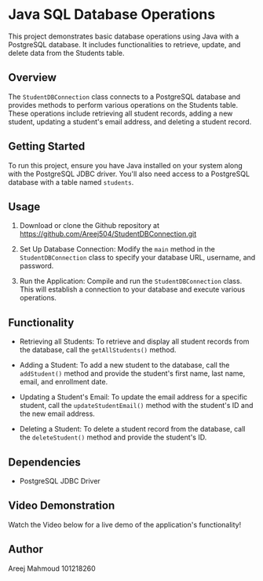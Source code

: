 # Java SQL Database Operations

This project demonstrates basic database operations using Java with a PostgreSQL database. It includes functionalities to retrieve, update, and delete data from the Students table.

## Overview

The `StudentDBConnection` class connects to a PostgreSQL database and provides methods to perform various operations on the Students table. These operations include retrieving all student records, adding a new student, updating a student's email address, and deleting a student record.

## Getting Started

To run this project, ensure you have Java installed on your system along with the PostgreSQL JDBC driver. You'll also need access to a PostgreSQL database with a table named `students`.

## Usage
1. Download or clone the Github repository at https://github.com/Areej504/StudentDBConnection.git

2. Set Up Database Connection: Modify the `main` method in the `StudentDBConnection` class to specify your database URL, username, and password.

3. Run the Application: Compile and run the `StudentDBConnection` class. This will establish a connection to your database and execute various operations.

## Functionality

- Retrieving all Students: To retrieve and display all student records from the database, call the `getAllStudents()` method.

- Adding a Student: To add a new student to the database, call the `addStudent()` method and provide the student's first name, last name, email, and enrollment date.

- Updating a Student's Email: To update the email address for a specific student, call the `updateStudentEmail()` method with the student's ID and the new email address.

- Deleting a Student: To delete a student record from the database, call the `deleteStudent()` method and provide the student's ID.

## Dependencies

- PostgreSQL JDBC Driver

## Video Demonstration
Watch the Video below for a live demo of the application's functionality!


## Author
Areej Mahmoud 101218260


